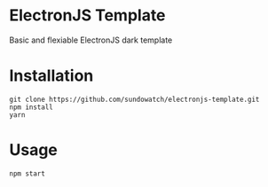 # ElectronJS Template

Basic and flexiable ElectronJS dark template

# Installation

```
git clone https://github.com/sundowatch/electronjs-template.git
npm install
yarn
```

# Usage
```
npm start
```

